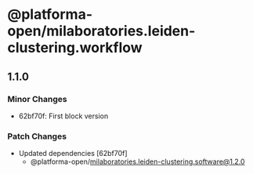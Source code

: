 # @platforma-open/milaboratories.leiden-clustering.workflow

## 1.1.0

### Minor Changes

- 62bf70f: First block version

### Patch Changes

- Updated dependencies [62bf70f]
  - @platforma-open/milaboratories.leiden-clustering.software@1.2.0
